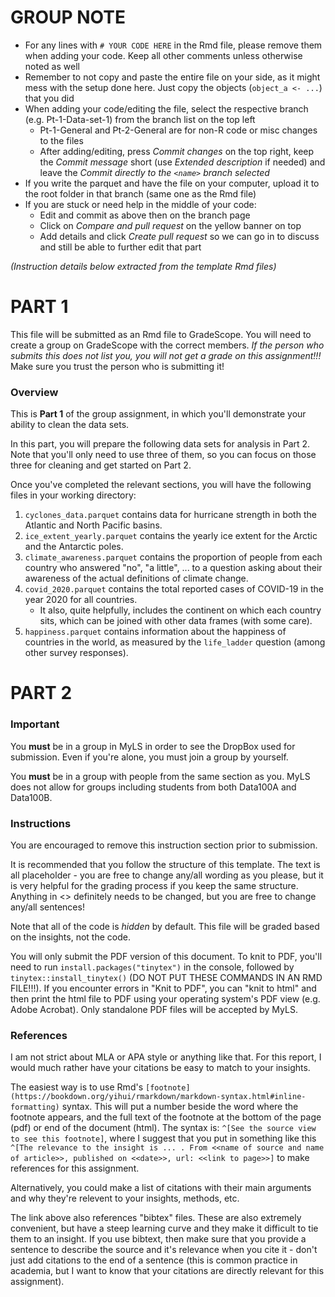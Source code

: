 # GROUP NOTE
- For any lines with `# YOUR CODE HERE` in the Rmd file, please remove them when adding your code. Keep all other comments unless otherwise noted as well
- Remember to not copy and paste the entire file on your side, as it might mess with the setup done here. Just copy the objects (`object_a <- ...`) that you did
- When adding your code/editing the file, select the respective branch (e.g. Pt-1-Data-set-1) from the branch list on the top left
    + Pt-1-General and Pt-2-General are for non-R code or misc changes to the files
    + After adding/editing, press _Commit changes_ on the top right, keep the _Commit message_ short (use _Extended description_ if needed) and leave the _Commit directly to the `<name>` branch selected_
- If you write the parquet and have the file on your computer, upload it to the root folder in that branch (same one as the Rmd file)
- If you are stuck or need help in the middle of your code:
    + Edit and commit as above then on the branch page
    + Click on _Compare and pull request_ on the yellow banner on top
    + Add details and click _Create pull request_ so we can go in to discuss and still be able to further edit that part


_(Instruction details below extracted from the template Rmd files)_
# PART 1

This file will be submitted as an Rmd file to GradeScope. You will need to create a group on GradeScope with the correct members. *If the person who submits this does not list you, you will not get a grade on this assignment!!!* Make sure you trust the person who is submitting it!

### Overview

This is **Part 1** of the group assignment, in which you'll demonstrate your ability to clean the data sets.

In this part, you will prepare the following data sets for analysis in Part 2. Note that you'll only need to use three of them, so you can focus on those three for cleaning and get started on Part 2.

Once you've completed the relevant sections, you will have the following files in your working directory:

1. `cyclones_data.parquet` contains data for hurricane strength in both the Atlantic and North Pacific basins.
2. `ice_extent_yearly.parquet` contains the yearly ice extent for the Arctic and the Antarctic poles.
3. `climate_awareness.parquet` contains the proportion of people from each country who answered "no", "a little", ... to a question asking about their awareness of the actual definitions of climate change.
4. `covid_2020.parquet` contains the total reported cases of COVID-19 in the year 2020 for all countries.
    - It also, quite helpfully, includes the continent on which each country sits, which can be joined with other data frames (with some care).
5. `happiness.parquet` contains information about the happiness of countries in the world, as measured by the `life_ladder` question (among other survey responses).



# PART 2

### Important

You **must** be in a group in MyLS in order to see the DropBox used for submission. Even if you're alone, you must join a group by yourself.

You **must** be in a group with people from the same section as you. MyLS does not allow for groups including students from both Data100A and Data100B.

### Instructions

You are encouraged to remove this instruction section prior to submission.

It is recommended that you follow the structure of this template. The text is all placeholder - you are free to change any/all wording as you please, but it is very helpful for the grading process if you keep the same structure. Anything in <<double angle brackets>> definitely needs to be changed, but you are free to change any/all sentences!

Note that all of the code is *hidden* by default. This file will be graded based on the insights, not the code.

You will only submit the PDF version of this document. To knit to PDF, you'll need to run `install.packages("tinytex")` in the console, followed by `tinytex::install_tinytex()` (DO NOT PUT THESE COMMANDS IN AN RMD FILE!!!). If you encounter errors in "Knit to PDF", you can "knit to html" and then print the html file to PDF using your operating system's PDF view (e.g. Adobe Acrobat). Only standalone PDF files will be accepted by MyLS.

### References

I am not strict about MLA or APA style or anything like that. For this report, I would much rather have your citations be easy to match to your insights.

The easiest way is to use Rmd's `[footnote](https://bookdown.org/yihui/rmarkdown/markdown-syntax.html#inline-formatting)` syntax. This will put a number beside the word where the footnote appears, and the full text of the footnote at the bottom of the page (pdf) or end of the document (html). The syntax is: `^[See the source view to see this footnote]`, where I suggest that you put in something like this `^[The relevance to the insight is ... . From <<name of source and name of article>>, published on <<date>>, url: <<link to page>>]` to make references for this assignment.

Alternatively, you could make a list of citations with their main arguments and why they're relevent to your insights, methods, etc.

The link above also references "bibtex" files. These are also extremely convenient, but have a steep learning curve and they make it difficult to tie them to an insight. If you use bibtext, then make sure that you provide a sentence to describe the source and it's relevance when you cite it - don't just add citations to the end of a sentence (this is common practice in academia, but I want to know that your citations are directly relevant for this assignment).
